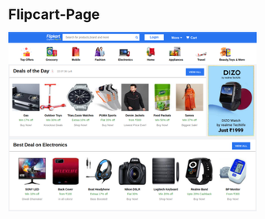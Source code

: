 # Flipcart-Page
![alt text](https://github.com/Shivang-007/Flipcart-Page/blob/master/flipcartPage.png?raw=true)
